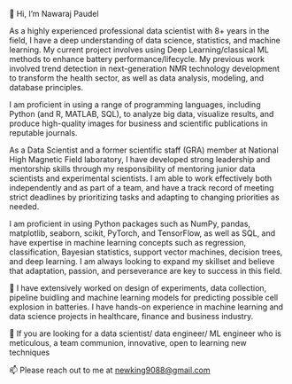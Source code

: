 👋 Hi, I’m Nawaraj Paudel

As a highly experienced professional data scientist with 8+ years in the field, I have a deep understanding of data science, statistics, and machine learning. My current project involves using Deep Learning/classical ML methods to enhance battery performance/lifecycle. My previous work involved trend detection in next-generation NMR technology development to transform the health sector, as well as data analysis, modeling, and database principles.

I am proficient in using a range of programming languages, including Python (and R, MATLAB, SQL), to analyze big data, visualize results, and produce high-quality images for business and scientific publications in reputable journals.

As a Data Scientist and a former scientific staff (GRA) member at National High Magnetic Field laboratory, I have developed strong leadership and mentorship skills through my responsibility of mentoring junior data scientists and experimental scientists. I am able to work effectively both independently and as part of a team, and have a track record of meeting strict deadlines by prioritizing tasks and adapting to changing priorities as needed.

I am proficient in using Python packages such as NumPy, pandas, matplotlib, seaborn, scikit, PyTorch, and TensorFlow, as well as SQL, and have expertise in machine learning concepts such as regression, classification, Bayesian statistics, support vector machines, decision trees, and deep learning. I am always looking to expand my skillset and believe that adaptation, passion, and perseverance are key to success in this field.

🌱 I have extensively worked on design of experiments, data collection, pipeline buidling and machine learning models for predicting possible cell explosion in batteries. I have hands-on experience in machine learning and data science projects in healthcare, finance and business industry.

💞️ If you are looking for a data scientist/ data engineer/ ML engineer who is meticulous, a team communion, innovative, open to learning new techniques

📫 Please reach out to me at newking9088@gmail.com

<!---
newking9088/newking9088 is a ✨ special ✨ repository because its `README.md` (this file) appears on your GitHub profile.
You can click the Preview link to take a look at your changes.
--->
